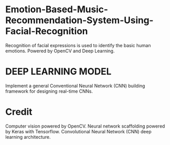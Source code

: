 # Emotion-Based-Music-Recommendation-System-Using-Facial-Recognition
 Recognition of facial expressions is used to identify the basic human emotions. Powered by OpenCV and Deep Learning.

# DEEP LEARNING MODEL
Implement a general Conventional Neural Network (CNN) building framework for designing real-time CNNs.

# Credit
Computer vision powered by OpenCV.
Neural network scaffolding powered by Keras with Tensorflow.
Convolutional Neural Network (CNN) deep learning architecture. 
